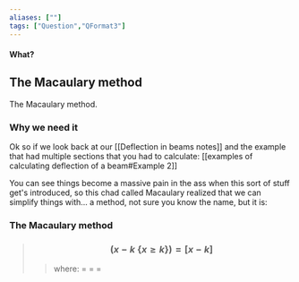 ```yaml
---
aliases: [""]
tags: ["Question","QFormat3"]
---
```


#### What?
## The Macaulary method
The Macaulary method.

### Why we need it

Ok so if we look back at our [[Deflection in beams notes]] and the example that had multiple sections that you had to calculate:
[[examples of calculating deflection of a beam#Example 2]]

You can see things become a massive pain in the ass when this sort of stuff get's introduced, so this chad called Macaulary realized that we can simplify things with... a method, not sure you know the name, but it is:

### The Macaulary method

> ### $$ \left( x-k \:\{x\geq k\}\right) = [x-k] $$ 
>> where:
>> $=$ 
>> $=$
>> $=$
